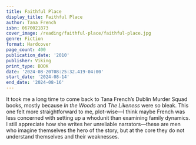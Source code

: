 ```yaml
---
title: Faithful Place
display_title: Faithful Place
author: Tana French
isbn: 0670021873
cover_image: /reading/faithful-place/faithful-place.jpg
genre: Fiction
format: Hardcover
page_count: 400
publication_date: '2010'
publisher: Viking
print_type: BOOK
date: '2024-08-20T08:25:32.419-04:00'
start_date: '2024-08-14'
end_date: '2024-08-16'
---
```


It took me a long time to come back to Tana French’s Dublin Murder Squad books, mostly because *In the Woods* and *The Likeness* were so bleak. This one felt more straightforward to me, plot-wise—I think maybe French was less concerned with setting up a whodunit than examining family dynamics. I still appreciate how she writes her unreliable narrators—these are men who imagine themselves the hero of the story, but at the core they do not understand themselves and their weaknesses. 